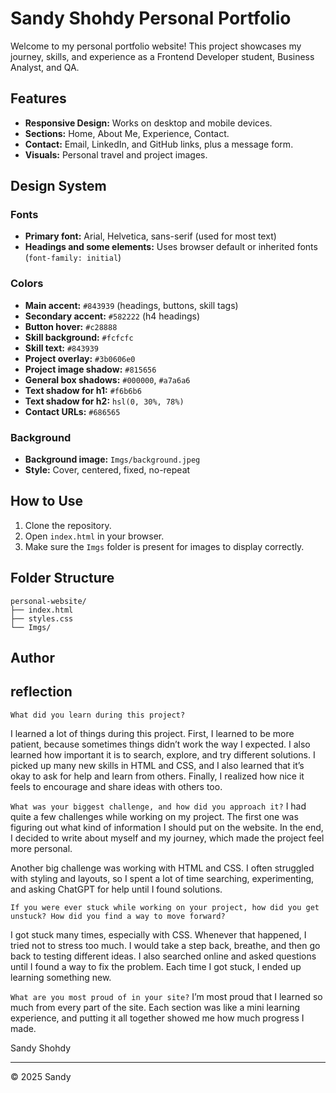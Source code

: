 # Sandy Shohdy Personal Portfolio

Welcome to my personal portfolio website! This project showcases my journey, skills, and experience as a Frontend Developer student, Business Analyst, and QA.

## Features

- **Responsive Design:** Works on desktop and mobile devices.
- **Sections:** Home, About Me, Experience, Contact.
- **Contact:** Email, LinkedIn, and GitHub links, plus a message form.
- **Visuals:** Personal travel and project images.

## Design System

### Fonts

- **Primary font:** Arial, Helvetica, sans-serif (used for most text)
- **Headings and some elements:** Uses browser default or inherited fonts (`font-family: initial`)

### Colors

- **Main accent:** `#843939` (headings, buttons, skill tags)
- **Secondary accent:** `#582222` (h4 headings)
- **Button hover:** `#c28888`
- **Skill background:** `#fcfcfc`
- **Skill text:** `#843939`
- **Project overlay:** `#3b0606e0`
- **Project image shadow:** `#815656`
- **General box shadows:** `#000000`, `#a7a6a6`
- **Text shadow for h1:** `#f6b6b6`
- **Text shadow for h2:** `hsl(0, 30%, 78%)`
- **Contact URLs:** `#686565`

### Background

- **Background image:** `Imgs/background.jpeg`
- **Style:** Cover, centered, fixed, no-repeat

## How to Use

1. Clone the repository.
2. Open `index.html` in your browser.
3. Make sure the `Imgs` folder is present for images to display correctly.

## Folder Structure

```
personal-website/
├── index.html
├── styles.css
└── Imgs/
```

## Author

## reflection

`What did you learn during this project?`

I learned a lot of things during this project. First, I learned to be more patient, because sometimes things didn’t work the way I expected. I also learned how important it is to search, explore, and try different solutions. I picked up many new skills in HTML and CSS, and I also learned that it’s okay to ask for help and learn from others. Finally, I realized how nice it feels to encourage and share ideas with others too.

`What was your biggest challenge, and how did you approach it?`
I had quite a few challenges while working on my project. The first one was figuring out what kind of information I should put on the website. In the end, I decided to write about myself and my journey, which made the project feel more personal.

Another big challenge was working with HTML and CSS. I often struggled with styling and layouts, so I spent a lot of time searching, experimenting, and asking ChatGPT for help until I found solutions.

`If you were ever stuck while working on your project, how did you get unstuck? How did you find a way to move forward?`

I got stuck many times, especially with CSS. Whenever that happened, I tried not to stress too much. I would take a step back, breathe, and then go back to testing different ideas. I also searched online and asked questions until I found a way to fix the problem. Each time I got stuck, I ended up learning something new.

`What are you most proud of in your site?`
I’m most proud that I learned so much from every part of the site. Each section was like a mini learning experience, and putting it all together showed me how much progress I made.

Sandy Shohdy

---

© 2025 Sandy
